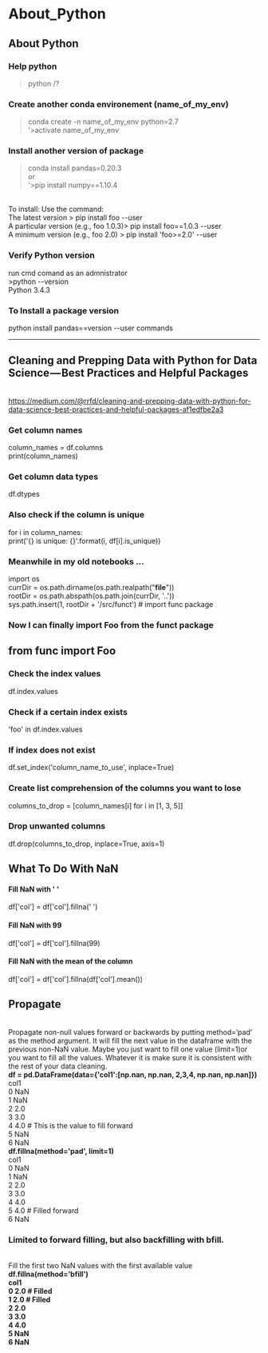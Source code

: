 # About_Python
About Python
----
### Help python
>python /?

### Create another conda environement (name_of_my_env)
>conda create -n name_of_my_env python=2.7
<br /> '>activate name_of_my_env 

### Install another version of package
>conda install pandas=0.20.3
<br />or
<br />'>pip install numpy==1.10.4

<br />To install:	Use the command:
<br />The latest version  >	pip install foo --user
<br />A particular version (e.g., foo 1.0.3)>	pip install foo==1.0.3 --user
<br />A minimum version (e.g., foo 2.0)	> pip install 'foo>=2.0' --user

### Verify Python version
run cmd comand as an admnistrator
<br />>python --version
<br />Python 3.4.3

### To Install a package version
python install pandas==version --user commands

------

## Cleaning and Prepping Data with Python for Data Science — Best Practices and Helpful Packages
<br />https://medium.com/@rrfd/cleaning-and-prepping-data-with-python-for-data-science-best-practices-and-helpful-packages-af1edfbe2a3

### Get column names
column_names = df.columns
<br />print(column_names)
### Get column data types
df.dtypes
### Also check if the column is unique
for i in column_names:
<br />  print('{} is unique: {}'.format(i, df[i].is_unique))

### Meanwhile in my old notebooks ...
import os
<br />currDir = os.path.dirname(os.path.realpath("__file__"))
<br />rootDir = os.path.abspath(os.path.join(currDir, '..'))
<br />sys.path.insert(1, rootDir + '/src/funct') # import func package

### Now I can finally import Foo from the funct package
from func import Foo
-----
### Check the index values
df.index.values

### Check if a certain index exists
'foo' in df.index.values

### If index does not exist
df.set_index('column_name_to_use', inplace=True)

### Create list comprehension of the columns you want to lose
columns_to_drop = [column_names[i] for i in [1, 3, 5]]

### Drop unwanted columns
df.drop(columns_to_drop, inplace=True, axis=1)

## What To Do With NaN
#### Fill NaN with ' '
df['col'] = df['col'].fillna(' ')
#### Fill NaN with 99
df['col'] = df['col'].fillna(99)
#### Fill NaN with the mean of the column
df['col'] = df['col'].fillna(df['col'].mean())

## Propagate 
<br /> Propagate non-null values forward or backwards by putting method=’pad’ as the method argument. It will fill the next value in the dataframe with the previous non-NaN value. Maybe you just want to fill one value (limit=1)or you want to fill all the values. Whatever it is make sure it is consistent with the rest of your data cleaning.
<br /><b>df = pd.DataFrame(data={'col1':[np.nan, np.nan, 2,3,4, np.nan, np.nan]})</b>
<br />    col1
<br />0   NaN
<br />1   NaN
<br />2   2.0
<br />3   3.0
<br />4   4.0 # This is the value to fill forward
<br />5   NaN
<br />6   NaN
<br /><b>df.fillna(method='pad', limit=1)</b>
<br />    col1
<br />0   NaN
<br />1   NaN
<br />2   2.0
<br />3   3.0
<br />4   4.0
<br />5   4.0 # Filled forward
<br />6   NaN

### Limited to forward filling, but also backfilling with bfill.

<br />Fill the first two NaN values with the first available value
<br /><b>df.fillna(method='bfill')
<br />    col1
<br />0   2.0 # Filled
<br />1   2.0 # Filled
<br />2   2.0 
<br />3   3.0
<br />4   4.0
<br />5   NaN
<br />6   NaN
  
